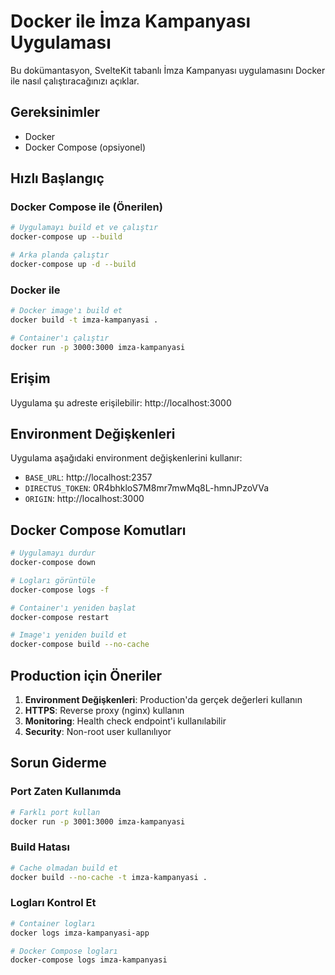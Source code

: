 # Docker ile İmza Kampanyası Uygulaması

Bu dokümantasyon, SvelteKit tabanlı İmza Kampanyası uygulamasını Docker ile nasıl çalıştıracağınızı açıklar.

## Gereksinimler

- Docker
- Docker Compose (opsiyonel)

## Hızlı Başlangıç

### Docker Compose ile (Önerilen)

```bash
# Uygulamayı build et ve çalıştır
docker-compose up --build

# Arka planda çalıştır
docker-compose up -d --build
```

### Docker ile

```bash
# Docker image'ı build et
docker build -t imza-kampanyasi .

# Container'ı çalıştır
docker run -p 3000:3000 imza-kampanyasi
```

## Erişim

Uygulama şu adreste erişilebilir: http://localhost:3000

## Environment Değişkenleri

Uygulama aşağıdaki environment değişkenlerini kullanır:

- `BASE_URL`: http://localhost:2357
- `DIRECTUS_TOKEN`: 0R4bhkloS7M8mr7mwMq8L-hmnJPzoVVa
- `ORIGIN`: http://localhost:3000

## Docker Compose Komutları

```bash
# Uygulamayı durdur
docker-compose down

# Logları görüntüle
docker-compose logs -f

# Container'ı yeniden başlat
docker-compose restart

# Image'ı yeniden build et
docker-compose build --no-cache
```

## Production için Öneriler

1. **Environment Değişkenleri**: Production'da gerçek değerleri kullanın
2. **HTTPS**: Reverse proxy (nginx) kullanın
3. **Monitoring**: Health check endpoint'i kullanılabilir
4. **Security**: Non-root user kullanılıyor

## Sorun Giderme

### Port Zaten Kullanımda
```bash
# Farklı port kullan
docker run -p 3001:3000 imza-kampanyasi
```

### Build Hatası
```bash
# Cache olmadan build et
docker build --no-cache -t imza-kampanyasi .
```

### Logları Kontrol Et
```bash
# Container logları
docker logs imza-kampanyasi-app

# Docker Compose logları
docker-compose logs imza-kampanyasi
```


